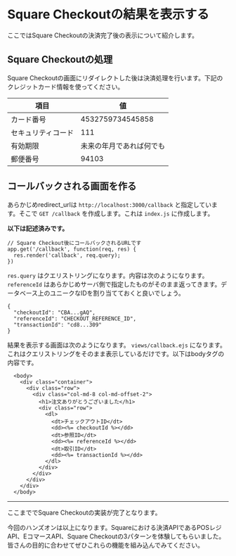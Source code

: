 # Square Checkoutの結果を表示する

ここではSquare Checkoutの決済完了後の表示について紹介します。

## Square Checkoutの処理

Square Checkoutの画面にリダイレクトした後は決済処理を行います。下記のクレジットカード情報を使ってください。

|項目|値|
|---|---|
|カード番号|4532759734545858|
|セキュリティコード|111|
|有効期限|未来の年月であれば何でも|
|郵便番号|94103|

## コールバックされる画面を作る

あらかじめredirect_urlは `http://localhost:3000/callback` と指定しています。そこで `GET /callback` を作成します。これは `index.js` に作成します。

**以下は記述済みです。**

```
// Square Checkout後にコールバックされるURLです
app.get('/callback', function(req, res) {
  res.render('callback', req.query);
})
```

`res.query` はクエリストリングになります。内容は次のようになります。 `referenceId` はあらかじめサーバ側で指定したものがそのまま返ってきます。データベース上のユニークなIDを割り当てておくと良いでしょう。

```
{
  "checkoutId": "CBA...gAQ", 
  "referenceId": "CHECKOUT_REFERENCE_ID", 
  "transactionId": "cd8...309"
}
```

結果を表示する画面は次のようになります。 `views/callback.ejs` になります。これはクエリストリングをそのまま表示しているだけです。以下はbodyタグの内容です。

```
  <body>
    <div class="container">
      <div class="row">
        <div class="col-md-8 col-md-offset-2">
          <h1>注文ありがとうございました</h1>
          <div class="row">
            <dl>
              <dt>チェックアウトID</dt>
              <dd><%= checkoutId %></dd>
              <dt>参照ID</dt>
              <dd><%= referenceId %></dd>
              <dt>取引ID</dt>
              <dd><%= transactionId %></dd>
            </dl>
          </div>
        </div>
      </div>
    </div>
  </body>
```

----

ここまででSquare Checkoutの実装が完了となります。

今回のハンズオンは以上になります。Squareにおける決済APIであるPOSレジAPI、EコマースAPI、Square Checkoutの3パターンを体験してもらいました。皆さんの目的に合わせてぜひこれらの機能を組み込んでみてください。
